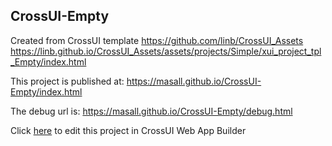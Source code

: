 ## CrossUI-Empty
Created from CrossUI template https://github.com/linb/CrossUI_Assets
                                                     https://linb.github.io/CrossUI_Assets/assets/projects/Simple/xui_project_tpl_Empty/index.html

This project is published at: https://masall.github.io/CrossUI-Empty/index.html

The debug url is: https://masall.github.io/CrossUI-Empty/debug.html

Click [here](https://crossui.com/RADGithub/#!from=github&owner=masall&repo=CrossUI-Empty) to edit this project in CrossUI Web App Builder
